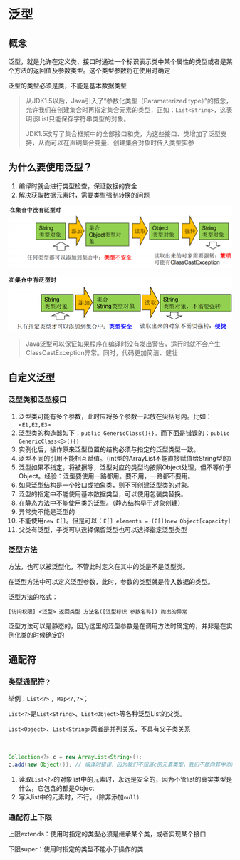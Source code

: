 # 泛型

## 概念

泛型，就是允许在定义类、接口时通过一个标识表示类中某个属性的类型或者是某个方法的返回值及参数类型。这个类型参数将在使用时确定

泛型的类型必须是类，不能是基本数据类型

> 从JDK1.5以后，Java引入了“参数化类型（Parameterized type）”的概念，允许我们在创建集合时再指定集合元素的类型，正如：`List<String>`，这表明该List只能保存字符串类型的对象。
>
> JDK1.5改写了集合框架中的全部接口和类，为这些接口、类增加了泛型支持，从而可以在声明集合变量、创建集合对象时传入类型实参

## 为什么要使用泛型？

1. 编译时就会进行类型检查，保证数据的安全
2. 解决获取数据元素时，需要类型强制转换的问题



![image-20220825215655152](../images/image-20220825215655152.png)



![image-20220825215726581](../images/image-20220825215726581.png)



> Java泛型可以保证如果程序在编译时没有发出警告，运行时就不会产生ClassCastException异常。同时，代码更加简洁、健壮

## 自定义泛型

### 泛型类和泛型接口

1. 泛型类可能有多个参数，此时应将多个参数一起放在尖括号内。比如：`<E1,E2,E3>`
2. 泛型类的构造器如下：`public GenericClass(){}`。而下面是错误的：`public GenericClass<E>(){}`
3. 实例化后，操作原来泛型位置的结构必须与指定的泛型类型一致。
4. 泛型不同的引用不能相互赋值。（int型的ArrayList不能直接赋值给String型的）
5. 泛型如果不指定，将被擦除，泛型对应的类型均按照Object处理，但不等价于Object。经验：泛型要使用一路都用。要不用，一路都不要用。
6. 如果泛型结构是一个接口或抽象类，则不可创建泛型类的对象。
7. 泛型的指定中不能使用基本数据类型，可以使用包装类替换。
8. 在静态方法中不能使用类的泛型。（静态结构早于对象创建）
9. 异常类不能是泛型的
10. 不能使用`new E[]`。但是可以：`E[] elements = (E[])new Object[capacity]`
11. 父类有泛型，子类可以选择保留泛型也可以选择指定泛型类型



### 泛型方法

方法，也可以被泛型化，不管此时定义在其中的类是不是泛型类。

在泛型方法中可以定义泛型参数，此时，参数的类型就是传入数据的类型。

泛型方法的格式：

```
[访问权限] <泛型> 返回类型 方法名([泛型标识 参数名称]) 抛出的异常
```



泛型方法可以是静态的，因为这里的泛型参数是在调用方法时确定的，并非是在实例化类的时候确定的

## 通配符

### 类型通配符`？`

举例：`List<?>` ，`Map<?,?>`；

`List<?>`是`List<String>`、`List<Object>`等各种泛型List的父类。

`List<Object>`、`List<String>`两者是并列关系，不具有父子类关系

<br/>

```java
Collection<?> c = new ArrayList<String>();
c.add(new Object()); // 编译时错误，因为我们不知道c的元素类型，我们不能向其中添加对象
```

1. 读取`List<?>`的对象list中的元素时，永远是安全的，因为不管list的真实类型是什么，它包含的都是Object
2. 写入list中的元素时，不行。（除非添加`null`）



### 通配符上下限

上限extends：使用时指定的类型必须是继承某个类，或者实现某个接口

下限super：使用时指定的类型不能小于操作的类





